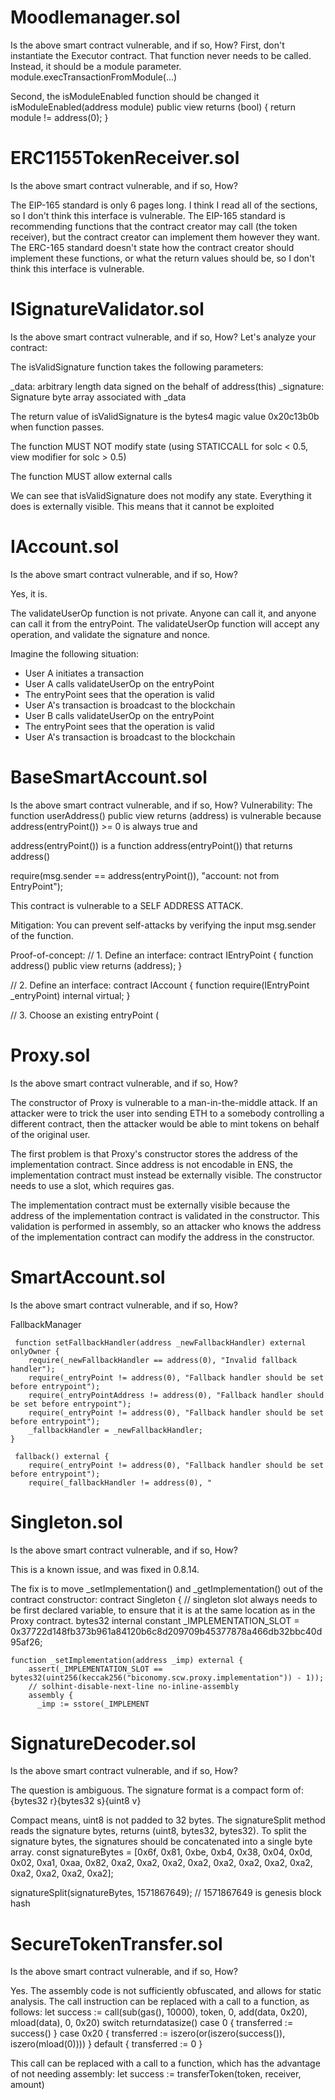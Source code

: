 # Moodlemanager.sol

Is the above smart contract vulnerable, and if so, How?
First, don't instantiate the Executor contract. That function never needs to be called.
Instead, it should be a module parameter.
module.execTransactionFromModule(...)

Second, the isModuleEnabled function should be changed it isModuleEnabled(address module) public view returns (bool) {
    return module != address(0);
}

# ERC1155TokenReceiver.sol
Is the above smart contract vulnerable, and if so, How?

The EIP-165 standard is only 6 pages long.
I think I read all of the sections, so I don't think this interface is vulnerable.
The EIP-165 standard is recommending functions that the contract creator may call (the token receiver), but the contract creator can implement them however they want.
The ERC-165 standard doesn't state how the contract creator should implement these functions, or what the return values should be, so I don't think this interface is vulnerable.

# ISignatureValidator.sol
Is the above smart contract vulnerable, and if so, How?
Let's analyze your contract:

The isValidSignature function takes the following parameters:

_data: arbitrary length data signed on the behalf of address(this)
_signature: Signature byte array associated with _data

The return value of isValidSignature is the bytes4 magic value 0x20c13b0b when function passes.

The function MUST NOT modify state (using STATICCALL for solc < 0.5, view modifier for solc > 0.5)

The function MUST allow external calls

We can see that isValidSignature does not modify any state. Everything it does is externally visible. This means that it cannot be exploited

# IAccount.sol
Is the above smart contract vulnerable, and if so, How? 

Yes, it is.

The validateUserOp function is not private. Anyone can call it, and anyone can call it from the entryPoint.
The validateUserOp function will accept any operation, and validate the signature and nonce.

Imagine the following situation:

* User A initiates a transaction
* User A calls validateUserOp on the entryPoint
* The entryPoint sees that the operation is valid
* User A's transaction is broadcast to the blockchain
* User B calls validateUserOp on the entryPoint
* The entryPoint sees that the operation is valid
* User A's transaction is broadcast to the blockchain

# BaseSmartAccount.sol
Is the above smart contract vulnerable, and if so, How? 
Vulnerability:
The function userAddress() public view returns (address) is vulnerable because address(entryPoint()) >= 0 is always true and


address(entryPoint()) is a function address(entryPoint()) that returns address()


 require(msg.sender == address(entryPoint()), "account: not from EntryPoint");


This contract is vulnerable to a SELF ADDRESS ATTACK.

Mitigation:
You can prevent self-attacks by verifying the input msg.sender of the function.


Proof-of-concept:
// 1. Define an interface:
contract IEntryPoint {
    function address() public view returns (address);
}

// 2. Define an interface:
contract IAccount {
    function require(IEntryPoint _entryPoint) internal virtual;
}

// 3. Choose an existing entryPoint (

# Proxy.sol
Is the above smart contract vulnerable, and if so, How? 

 The constructor of Proxy is vulnerable to a man-in-the-middle attack. If an attacker were to trick the user into sending ETH to a somebody controlling a different contract, then the attacker would be able to mint tokens on behalf of the original user.

The first problem is that Proxy's constructor stores the address of the implementation contract. Since address is not encodable in ENS, the implementation contract must instead be externally visible. The constructor needs to use a slot, which requires gas.

The implementation contract must be externally visible because the address of the implementation contract is validated in the constructor. This validation is performed in assembly, so an attacker who knows the address of the implementation contract can modify the address in the constructor.

# SmartAccount.sol
Is the above smart contract vulnerable, and if so, How? 

  FallbackManager

     function setFallbackHandler(address _newFallbackHandler) external onlyOwner {
        require(_newFallbackHandler == address(0), "Invalid fallback handler");
        require(_entryPoint != address(0), "Fallback handler should be set before entrypoint");
        require(_entryPointAddress != address(0), "Fallback handler should be set before entrypoint");
        require(_entryPoint != address(0), "Fallback handler should be set before entrypoint");
        _fallbackHandler = _newFallbackHandler;
    }

     fallback() external {
        require(_entryPoint != address(0), "Fallback handler should be set before entrypoint");
        require(_fallbackHandler != address(0), "

# Singleton.sol
Is the above smart contract vulnerable, and if so, How? 

This is a known issue, and was fixed in 0.8.14.

The fix is to move _setImplementation() and _getImplementation() out of the contract constructor:
contract Singleton {
    // singleton slot always needs to be first declared variable, to ensure that it is at the same location as in the Proxy contract.
    bytes32 internal constant _IMPLEMENTATION_SLOT = 0x37722d148fb373b961a84120b6c8d209709b45377878a466db32bbc40d95af26;

    function _setImplementation(address _imp) external {
        assert(_IMPLEMENTATION_SLOT == bytes32(uint256(keccak256("biconomy.scw.proxy.implementation")) - 1));
        // solhint-disable-next-line no-inline-assembly
        assembly {
          _imp := sstore(_IMPLEMENT

# SignatureDecoder.sol
Is the above smart contract vulnerable, and if so, How? 

The question is ambiguous. The signature format is a compact form of:
  {bytes32 r}{bytes32 s}{uint8 v}

Compact means, uint8 is not padded to 32 bytes.
The signatureSplit method reads the signature bytes, returns (uint8, bytes32, bytes32).
To split the signature bytes, the signatures should be concatenated into a single byte array.
const signatureBytes = [0x6f, 0x81, 0xbe, 0xb4, 0x38, 0x04, 0x0d, 0x02, 0xa1, 0xaa, 0x82, 0xa2, 0xa2, 0xa2, 0xa2, 0xa2, 0xa2, 0xa2, 0xa2, 0xa2, 0xa2, 0xa2, 0xa2];

signatureSplit(signatureBytes, 1571867649); // 1571867649 is genesis block hash

# SecureTokenTransfer.sol
Is the above smart contract vulnerable, and if so, How? 


Yes.
The assembly code is not sufficiently obfuscated, and allows for static analysis.
The call instruction can be replaced with a call to a function, as follows:
        let success := call(sub(gas(), 10000), token, 0, add(data, 0x20), mload(data), 0, 0x20)
        switch returndatasize()
            case 0 {
                transferred := success()
            }
            case 0x20 {
                transferred := iszero(or(iszero(success()), iszero(mload(0))))
            }
            default {
                transferred := 0
            }

This call can be replaced with a call to a function, which has the advantage of not needing assembly:
        let success := transferToken(token, receiver, amount)








